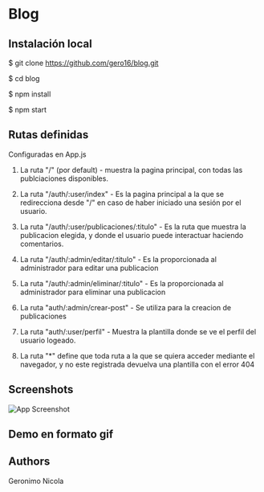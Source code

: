 # Blog 

## Instalación local

$ git clone https://github.com/gero16/blog.git

$ cd blog

$ npm install

$ npm start

## Rutas definidas

Configuradas en App.js

1. La ruta "/" (por default) - muestra la pagina principal, con todas las publciaciones disponibles. 

2. La ruta "/auth/:user/index" - Es la pagina principal a la que se redirecciona desde "/" en caso de haber iniciado una sesión por el usuario.

3. La ruta "/auth/:user/publicaciones/:titulo" - Es la ruta que muestra la publicacion elegida, y donde el usuario puede interactuar haciendo comentarios.

4. La ruta "/auth/:admin/editar/:titulo" - Es la proporcionada al administrador para editar una publicacion

5. La ruta "/auth/:admin/eliminar/:titulo" - Es la proporcionada al administrador para eliminar una publicacion

6. La ruta "auth/:admin/crear-post" - Se utiliza para la creacion de publicaciones

8. La ruta "auth/:user/perfil" - Muestra la plantilla donde se ve el perfil del usuario logeado.

9. La ruta "*" define que toda ruta a la que se quiera acceder mediante el navegador, y no este registrada devuelva una plantilla con el error 404


## Screenshots

![App Screenshot](https://res.cloudinary.com/geronicola/image/upload/v1674170555/hnafei5gqfkabswtjgxr.jpg)


## Demo en formato gif


## Authors

Geronimo Nicola 

